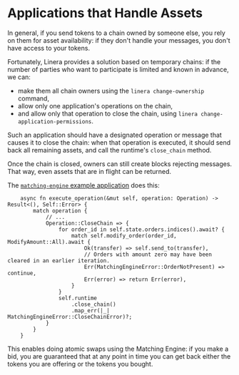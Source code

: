 # Applications that Handle Assets

In general, if you send tokens to a chain owned by someone else, you rely on
them for asset availability: if they don't handle your messages, you don't have
access to your tokens.

Fortunately, Linera provides a solution based on temporary chains: if the number
of parties who want to participate is limited and known in advance, we can:

- make them all chain owners using the `linera change-ownership` command,
- allow only one application's operations on the chain,
- and allow only that operation to close the chain, using
  `linera change-application-permissions`.

Such an application should have a designated operation or message that causes it
to close the chain: when that operation is executed, it should send back all
remaining assets, and call the runtime's `close_chain` method.

Once the chain is closed, owners can still create blocks rejecting messages.
That way, even assets that are in flight can be returned.

The
[`matching-engine` example application](https://github.com/linera-io/linera-protocol/tree/main/examples/matching-engine)
does this:

```rust,ignore
    async fn execute_operation(&mut self, operation: Operation) -> Result<(), Self::Error> {
        match operation {
            // ...
            Operation::CloseChain => {
                for order_id in self.state.orders.indices().await? {
                    match self.modify_order(order_id, ModifyAmount::All).await {
                        Ok(transfer) => self.send_to(transfer),
                        // Orders with amount zero may have been cleared in an earlier iteration.
                        Err(MatchingEngineError::OrderNotPresent) => continue,
                        Err(error) => return Err(error),
                    }
                }
                self.runtime
                    .close_chain()
                    .map_err(|_| MatchingEngineError::CloseChainError)?;
            }
        }
    }
```

This enables doing atomic swaps using the Matching Engine: if you make a bid,
you are guaranteed that at any point in time you can get back either the tokens
you are offering or the tokens you bought.

